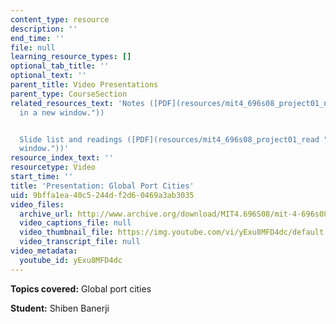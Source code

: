 ```yaml
---
content_type: resource
description: ''
end_time: ''
file: null
learning_resource_types: []
optional_tab_title: ''
optional_text: ''
parent_title: Video Presentations
parent_type: CourseSection
related_resources_text: 'Notes ([PDF](resources/mit4_696s08_project01_notes "Open
  in a new window."))


  Slide list and readings ([PDF](resources/mit4_696s08_project01_read "Open in a new
  window."))'
resource_index_text: ''
resourcetype: Video
start_time: ''
title: 'Presentation: Global Port Cities'
uid: 9bffa1ea-40c5-244d-f2d6-0469a3ab3035
video_files:
  archive_url: http://www.archive.org/download/MIT4.696S08/mit-4-696s08-shiben-banerji_300k.mp4
  video_captions_file: null
  video_thumbnail_file: https://img.youtube.com/vi/yExu8MFD4dc/default.jpg
  video_transcript_file: null
video_metadata:
  youtube_id: yExu8MFD4dc
---
```


**Topics covered:** Global port cities

**Student:** Shiben Banerji